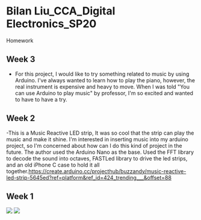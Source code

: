 # Bilan Liu_CCA_Digital Electronics_SP20
Homework

## Week 3
- For this project, I would like to try something related to music by using Arduino. I've always wanted to learn how to play the piano, however, the real instrument is expensive and heavy to move. When I was told "You can use Arduino to play music" by professor, I'm so excited and wanted to have to have a try. 

## Week 2
-This is a Music Reactive LED strip, It was so cool that the strip can play the music and make it shine.
I'm interested in inserting music into my arduino project, so I'm concerned about how can I do this kind of project in the future.
The author used the Arduino Nano as the base. Used the FFT library to decode the sound into octaves, FASTLed library to drive the led strips, and an old iPhone C case to hold it all together.https://create.arduino.cc/projecthub/buzzandy/music-reactive-led-strip-5645ed?ref=platform&ref_id=424_trending___&offset=88

## Week 1
![](images/Images/FirstPage.png)
![](images/Images/GamePage.png)
